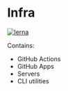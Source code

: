 # Infra

[![lerna](https://img.shields.io/badge/maintained%20with-lerna-cc00ff.svg)](https://lerna.js.org/)

Contains:

* GitHub Actions
* GitHub Apps
* Servers
* CLI utilities

